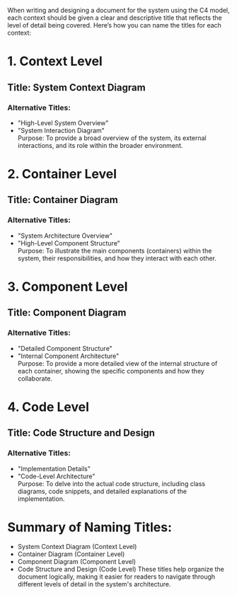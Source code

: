 When writing and designing a document for the system using the C4 model, each context should be given a clear and descriptive title that reflects the level of detail being covered. Here’s how you can name the titles for each context:

# 1. Context Level
## Title: System Context Diagram
### Alternative Titles:
- "High-Level System Overview"  
- "System Interaction Diagram"  
Purpose: To provide a broad overview of the system, its external interactions, and its role within the broader environment.  
# 2. Container Level
## Title: Container Diagram
### Alternative Titles:
- "System Architecture Overview"  
- "High-Level Component Structure"  
Purpose: To illustrate the main components (containers) within the system, their responsibilities, and how they interact with each other.  
# 3. Component Level
## Title: Component Diagram
### Alternative Titles:
- "Detailed Component Structure"  
- "Internal Component Architecture"  
Purpose: To provide a more detailed view of the internal structure of each container, showing the specific components and how they collaborate.  
# 4. Code Level
## Title: Code Structure and Design  
### Alternative Titles: 
- "Implementation Details"  
- "Code-Level Architecture"  
Purpose: To delve into the actual code structure, including class diagrams, code snippets, and detailed explanations of the implementation.  

# Summary of Naming Titles:
- System Context Diagram (Context Level)
- Container Diagram (Container Level)
- Component Diagram (Component Level)
- Code Structure and Design (Code Level)
These titles help organize the document logically, making it easier for readers to navigate through different levels of detail in the system's architecture.